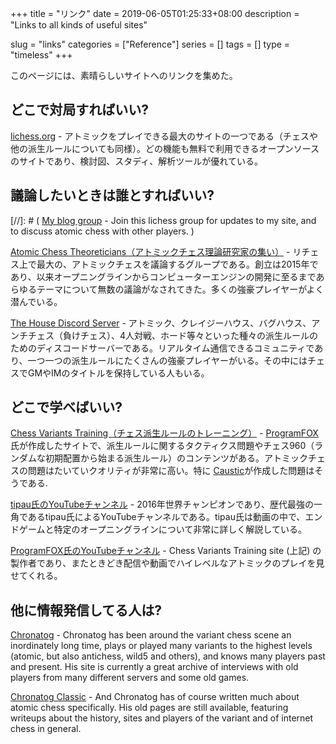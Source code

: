 +++
title = "リンク"
date = 2019-06-05T01:25:33+08:00
description = "Links to all kinds of useful sites"

slug = "links"
categories = ["Reference"]
series = []
tags = []
type = "timeless"
+++

このページには、素晴らしいサイトへのリンクを集めた。
<!--Here is a set of links to good sites:-->

## どこで対局すればいい? ##
[lichess.org](https://lichess.org/) - アトミックをプレイできる最大のサイトの一つである（チェスや他の派生ルールについても同様）。どの機能も無料で利用できるオープンソースのサイトであり、検討図、スタディ、解析ツールが優れている。
<!--[lichess.org](https://lichess.org/) - One of the largest sites for playing atomic chess (or regular chess and other variants) online. Completely free and open-source, and with good diagram, study and analysis tools.-->

## 議論したいときは誰とすればいい? ##
[//]: # ( [My blog group](https://lichess.org/team/illions-atomic-blog-discussion) - Join this lichess group for updates to my site, and to discuss atomic chess with other players. )

[Atomic Chess Theoreticians（アトミックチェス理論研究家の集い）](https://lichess.org/team/atomic-chess-theoreticians) - リチェス上で最大の、アトミックチェスを議論するグループである。創立は2015年であり、以来オープニングラインからコンピューターエンジンの開発に至るまであらゆるテーマについて無数の議論がなされてきた。多くの強豪プレイヤーがよく潜んでいる。
<!--[Atomic Chess Theoreticians](https://lichess.org/team/atomic-chess-theoreticians) - The biggest atomic chess discussion group on lichess. Created at the start of 2015, it has since gathered numerous discussions on everything from opening lines to writing computer engines. Many strong players tend to lurk here.-->

[The House Discord Server](https://dscrd.me/housechessvariants) - アトミック、クレイジーハウス、バグハウス、アンチチェス（負けチェス）、4人対戦、ホード等々といった種々の派生ルールのためのディスコードサーバーである。リアルタイム通信できるコミュニティであり、一つ一つの派生ルールにたくさんの強豪プレイヤーがいる。その中にはチェスでGMやIMのタイトルを保持している人もいる。
<!--[The House Discord Server](https://dscrd.me/housechessvariants) - A Discord server for many chess variants, including atomic, crazyhouse, bughouse, antichess (losing chess), 4-player, Horde and much more. A lively community including many strong players in each variant, some of whom are even GMs and IMs in regular chess.
-->

## どこで学べばいい? ##
[Chess Variants Training（チェス派生ルールのトレーニング）](https://chessvariants.training/) - [ProgramFOX](https://lichess.org/@/ProgramFOX) 氏が作成したサイトで、派生ルールに関するタクティクス問題やチェス960（ランダムな初期配置から始まる派生ルール）のコンテンツがある。アトミックチェスの問題はたいていクオリティが非常に高い。特に [Caustic](https://lichess.org/@/Caustic)が作成した問題はそうである.
<!--[Chess Variants Training](https://chessvariants.training/) - A site written by [ProgramFOX](https://lichess.org/@/ProgramFOX) for variant tactics puzzles and variant960 games (randomised starting positions). The atomic problems are generally of very high quality, especially those by [Caustic](https://lichess.org/@/Caustic).-->

[tipau氏のYouTubeチャンネル](https://www.youtube.com/user/tipau/featured) - 2016年世界チャンピオンであり、歴代最強の一角であるtipau氏によるYouTubeチャンネルである。tipau氏は動画の中で、エンドゲームと特定のオープニングラインについて非常に詳しく解説している。
<!--[tipau's YouTube channel](https://www.youtube.com/user/tipau/featured) - A YouTube channel by the 2016 world champion and one of the all-time strongest atomic players, tipau has covered endgames and certain openings in great detail in his videos.-->


[ProgramFOX氏のYouTubeチャンネル](https://www.youtube.com/channel/UCmx82Kgy9ALzAcmti0LwkJw/featured) - Chess Variants Training site (上記) の製作者であり、またときどき配信や動画でハイレベルなアトミックのプレイを見せてくれる。
<!--[ProgramFOX's YouTube channel](https://www.youtube.com/channel/UCmx82Kgy9ALzAcmti0LwkJw/featured) - The creator of the Chess Variants Training site (see above) also from time to time streams and uploads videos of playing high-level atomic chess.-->


## 他に情報発信してる人は? ##
[Chronatog](https://chronatog.com/) - Chronatog has been around the variant chess scene an inordinately long time, plays or played many variants to the highest levels (atomic, but also antichess, wild5 and others), and knows many players past and present. His site is currently a great archive of interviews with old players from many different servers and some old games.

[Chronatog Classic](http://www.nicklong.net/chess/lite/) - And Chronatog has of course written much about atomic chess specifically. His old pages are still available, featuring writeups about the history, sites and players of the variant and of internet chess in general.